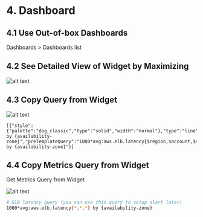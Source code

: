 # 4. Dashboard

## 4.1 Use Out-of-box Dashboards
Dashboards > Dashboards list



## 4.2 See Detailed View of Widget by Maximizing

![alt text](../imgs/dashboard_widgets.png "")


## 4.3 Copy Query from Widget

![alt text](../imgs/dashboard_query.png "")

```
[{"style":{"palette":"dog_classic","type":"solid","width":"normal"},"type":"line","q":"1000*avg:aws.elb.latency{*,*,*} by {availability-zone}","preTemplateQuery":"1000*avg:aws.elb.latency{$region,$account,$scope} by {availability-zone}"}]
```


## 4.4 Copy Metrics Query from Widget

Get Metrics Query from Widget

![alt text](../imgs/dashboard_metrics_query.png "")

```sh
# ELB latency query (you can use this query to setup alert later)
1000*avg:aws.elb.latency{*,*,*} by {availability-zone}
```
